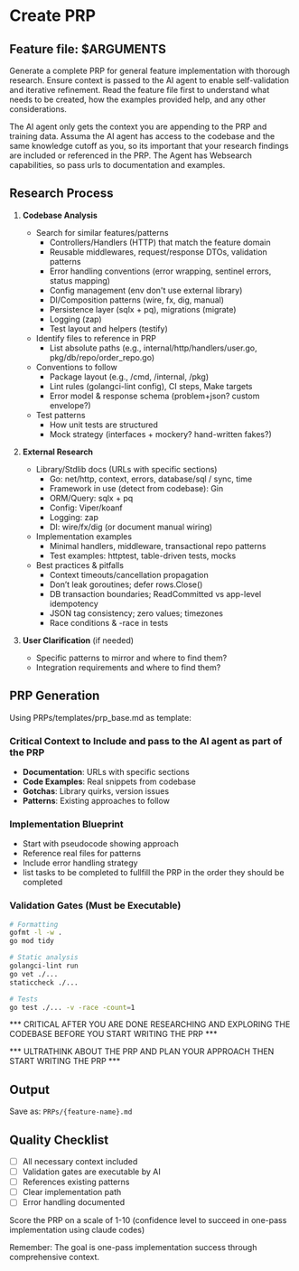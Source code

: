# Create PRP

## Feature file: $ARGUMENTS

Generate a complete PRP for general feature implementation with thorough research. Ensure context is passed to the AI agent to enable self-validation and iterative refinement. Read the feature file first to understand what needs to be created, how the examples provided help, and any other considerations.

The AI agent only gets the context you are appending to the PRP and training data. Assuma the AI agent has access to the codebase and the same knowledge cutoff as you, so its important that your research findings are included or referenced in the PRP. The Agent has Websearch capabilities, so pass urls to documentation and examples.

## Research Process

1. **Codebase Analysis**
    - Search for similar features/patterns
        - Controllers/Handlers (HTTP) that match the feature domain
        - Reusable middlewares, request/response DTOs, validation patterns
        - Error handling conventions (error wrapping, sentinel errors, status mapping)
        - Config management (env don't use external library)
        - DI/Composition patterns (wire, fx, dig, manual)
        - Persistence layer (sqlx + pq), migrations (migrate)
        - Logging (zap)
        - Test layout and helpers (testify)
    - Identify files to reference in PRP
        - List absolute paths (e.g., internal/http/handlers/user.go, pkg/db/repo/order_repo.go)
    - Conventions to follow
        - Package layout (e.g., /cmd, /internal, /pkg)
        - Lint rules (golangci-lint config), CI steps, Make targets
        - Error model & response schema (problem+json? custom envelope?)
    - Test patterns
        - How unit tests are structured
        - Mock strategy (interfaces + mockery? hand-written fakes?)

2. **External Research**
   - Library/Stdlib docs (URLs with specific sections)
        - Go: net/http, context, errors, database/sql / sync, time
        - Framework in use (detect from codebase): Gin
        - ORM/Query: sqlx + pq
        - Config: Viper/koanf
        - Logging: zap
        - DI: wire/fx/dig (or document manual wiring)
    - Implementation examples
        - Minimal handlers, middleware, transactional repo patterns
        - Test examples: httptest, table-driven tests, mocks
    - Best practices & pitfalls
        - Context timeouts/cancellation propagation
        - Don’t leak goroutines; defer rows.Close()
        - DB transaction boundaries; ReadCommitted vs app-level idempotency
        - JSON tag consistency; zero values; timezones
        - Race conditions & -race in tests

3. **User Clarification** (if needed)
   - Specific patterns to mirror and where to find them?
   - Integration requirements and where to find them?

## PRP Generation

Using PRPs/templates/prp_base.md as template:

### Critical Context to Include and pass to the AI agent as part of the PRP
- **Documentation**: URLs with specific sections
- **Code Examples**: Real snippets from codebase
- **Gotchas**: Library quirks, version issues
- **Patterns**: Existing approaches to follow

### Implementation Blueprint
- Start with pseudocode showing approach
- Reference real files for patterns
- Include error handling strategy
- list tasks to be completed to fullfill the PRP in the order they should be completed

### Validation Gates (Must be Executable) 
```bash
# Formatting
gofmt -l -w .
go mod tidy

# Static analysis
golangci-lint run
go vet ./...
staticcheck ./...

# Tests
go test ./... -v -race -count=1
```

*** CRITICAL AFTER YOU ARE DONE RESEARCHING AND EXPLORING THE CODEBASE BEFORE YOU START WRITING THE PRP ***

*** ULTRATHINK ABOUT THE PRP AND PLAN YOUR APPROACH THEN START WRITING THE PRP ***

## Output
Save as: `PRPs/{feature-name}.md`

## Quality Checklist
- [ ] All necessary context included
- [ ] Validation gates are executable by AI
- [ ] References existing patterns
- [ ] Clear implementation path
- [ ] Error handling documented

Score the PRP on a scale of 1-10 (confidence level to succeed in one-pass implementation using claude codes)

Remember: The goal is one-pass implementation success through comprehensive context.